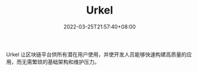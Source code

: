 ﻿---
weight: 
title: "Urkel"
description: "Urkel 让区块链平台供所有潜在用户使用，并使开发人员能够快速构建高质量的应用，而无需繁琐的基础架构和维护压力"
date: 2022-03-25T21:57:40+08:00
lastmod: 2022-03-25T16:45:40+08:00
draft: false
authors: ["Metabd"]
featuredImage: "urkel.jpg"
link: ""
tags: ["研究机构","Urkel"]
categories: ["navigation"]
navigation: ["研究机构"]
lightgallery: true
toc: true
pinned: false
recommend: false
recommend1: false
---
Urkel 让区块链平台供所有潜在用户使用，并使开发人员能够快速构建高质量的应用，而无需繁琐的基础架构和维护压力。
